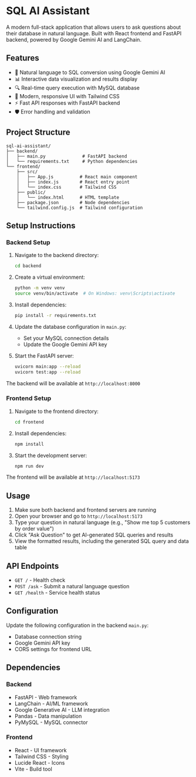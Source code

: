 # SQL AI Assistant

A modern full-stack application that allows users to ask questions about their database in natural language. Built with React frontend and FastAPI backend, powered by Google Gemini AI and LangChain.

## Features

- 🤖 Natural language to SQL conversion using Google Gemini AI
- 📊 Interactive data visualization and results display
- 🔍 Real-time query execution with MySQL database
- 🎨 Modern, responsive UI with Tailwind CSS
- ⚡ Fast API responses with FastAPI backend
- 🛡️ Error handling and validation

## Project Structure

```
sql-ai-assistant/
├── backend/
│   ├── main.py              # FastAPI backend
│   └── requirements.txt     # Python dependencies
└── frontend/
    ├── src/
    │   ├── App.js          # React main component
    │   ├── index.js        # React entry point
    │   └── index.css       # Tailwind CSS
    ├── public/
    │   └── index.html      # HTML template
    ├── package.json        # Node dependencies
    └── tailwind.config.js  # Tailwind configuration
```

## Setup Instructions

### Backend Setup

1. Navigate to the backend directory:
   ```bash
   cd backend
   ```

2. Create a virtual environment:
   ```bash
   python -m venv venv
   source venv/bin/activate  # On Windows: venv\Scripts\activate
   ```

3. Install dependencies:
   ```bash
   pip install -r requirements.txt
   ```

4. Update the database configuration in `main.py`:
   - Set your MySQL connection details
   - Update the Google Gemini API key

5. Start the FastAPI server:
   ```bash
   uvicorn main:app --reload
   uvicorn test:app --reload

   ```

The backend will be available at `http://localhost:8000`

### Frontend Setup

1. Navigate to the frontend directory:
   ```bash
   cd frontend
   ```

2. Install dependencies:
   ```bash
   npm install
   ```

3. Start the development server:
   ```bash
   npm run dev
   ```

The frontend will be available at `http://localhost:5173`

## Usage

1. Make sure both backend and frontend servers are running
2. Open your browser and go to `http://localhost:5173`
3. Type your question in natural language (e.g., "Show me top 5 customers by order value")
4. Click "Ask Question" to get AI-generated SQL queries and results
5. View the formatted results, including the generated SQL query and data table

## API Endpoints

- `GET /` - Health check
- `POST /ask` - Submit a natural language question
- `GET /health` - Service health status

## Configuration

Update the following configuration in the backend `main.py`:

- Database connection string
- Google Gemini API key
- CORS settings for frontend URL

## Dependencies

### Backend
- FastAPI - Web framework
- LangChain - AI/ML framework
- Google Generative AI - LLM integration
- Pandas - Data manipulation
- PyMySQL - MySQL connector

### Frontend
- React - UI framework
- Tailwind CSS - Styling
- Lucide React - Icons
- Vite - Build tool